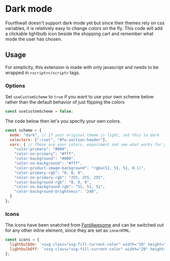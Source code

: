 # Dark mode
Fourthwall doesn't support dark mode yet but since their themes rely on css variables, it is relatively easy to change colors on the fly. This code will add a clickable lightbulb icon beside the shopping cart and remember what mode the user has chosen.

## Usage
For simplicity, this extension is made with only javascript and needs to be wrapped in `<script></script>` tags.

### Options
Set `useCustomScheme` to `true` if you want to use your own scheme below rather than the default behavior of just flipping the colors
```javascript
const useCustomScheme = false;
```

The code below then let's you specify your own colors.
```javascript
const scheme = {
  mode: "dark", // If your original theme is light, set this to dark
  selectors: [":root", "#fw-section-header"],
  vars: { // These are your colors, experiment and see what works for you!
    "color-primary": "#000",
    "color-on-primary": "#fff",
    "color-background": "#000",
    "color-on-background": "#fff",
    "color-product-image-background": "rgba(51, 51, 51, 0.1)",
    "color-primary-rgb": "0, 0, 0",
    "color-on-primary-rgb": "255, 255, 255",
    "color-background-rgb": "0, 0, 0",
    "color-on-background-rgb": "51, 51, 51",
    "color-background-brightness": "248",
  }
};
```
### Icons
The icons have been snatched from [FontAwesome](https://fontawesome.com/icons/lightbulb?f=classic&s=solid) and can be switched out for any other inline element, since they are set as `innerHTML`.
```javascript
const icons = {
  lightbulbOn: `<svg class="svg-fill-current-color" width="20" height="20" xmlns="http://www.w3.org/2000/svg" viewBox="0 0 384 512"><!--!Font Awesome Free 6.7.2 by @fontawesome - https://fontawesome.com License - https://fontawesome.com/license/free Copyright 2025 Fonticons, Inc.--><path d="M272 384c9.6-31.9 29.5-59.1 49.2-86.2c0 0 0 0 0 0c5.2-7.1 10.4-14.2 15.4-21.4c19.8-28.5 31.4-63 31.4-100.3C368 78.8 289.2 0 192 0S16 78.8 16 176c0 37.3 11.6 71.9 31.4 100.3c5 7.2 10.2 14.3 15.4 21.4c0 0 0 0 0 0c19.8 27.1 39.7 54.4 49.2 86.2l160 0zM192 512c44.2 0 80-35.8 80-80l0-16-160 0 0 16c0 44.2 35.8 80 80 80zM112 176c0 8.8-7.2 16-16 16s-16-7.2-16-16c0-61.9 50.1-112 112-112c8.8 0 16 7.2 16 16s-7.2 16-16 16c-44.2 0-80 35.8-80 80z"/></svg>`,
  lightbulbOff: `<svg class="svg-fill-current-color" width="20" height="20" xmlns="http://www.w3.org/2000/svg" viewBox="0 0 384 512"><!--!Font Awesome Free 6.7.2 by @fontawesome - https://fontawesome.com License - https://fontawesome.com/license/free Copyright 2025 Fonticons, Inc.--><path d="M297.2 248.9C311.6 228.3 320 203.2 320 176c0-70.7-57.3-128-128-128S64 105.3 64 176c0 27.2 8.4 52.3 22.8 72.9c3.7 5.3 8.1 11.3 12.8 17.7c0 0 0 0 0 0c12.9 17.7 28.3 38.9 39.8 59.8c10.4 19 15.7 38.8 18.3 57.5L109 384c-2.2-12-5.9-23.7-11.8-34.5c-9.9-18-22.2-34.9-34.5-51.8c0 0 0 0 0 0s0 0 0 0c-5.2-7.1-10.4-14.2-15.4-21.4C27.6 247.9 16 213.3 16 176C16 78.8 94.8 0 192 0s176 78.8 176 176c0 37.3-11.6 71.9-31.4 100.3c-5 7.2-10.2 14.3-15.4 21.4c0 0 0 0 0 0s0 0 0 0c-12.3 16.8-24.6 33.7-34.5 51.8c-5.9 10.8-9.6 22.5-11.8 34.5l-48.6 0c2.6-18.7 7.9-38.6 18.3-57.5c11.5-20.9 26.9-42.1 39.8-59.8c0 0 0 0 0 0s0 0 0 0s0 0 0 0c4.7-6.4 9-12.4 12.7-17.7zM192 128c-26.5 0-48 21.5-48 48c0 8.8-7.2 16-16 16s-16-7.2-16-16c0-44.2 35.8-80 80-80c8.8 0 16 7.2 16 16s-7.2 16-16 16zm0 384c-44.2 0-80-35.8-80-80l0-16 160 0 0 16c0 44.2-35.8 80-80 80z"/></svg>`,
};
```